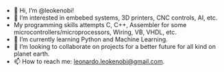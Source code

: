 - 👋 Hi, I’m @leokenobi!
- 👀 I’m interested in embebed systems, 3D printers, CNC controls,  AI, etc.
- My programming skills attempts C, C++, Assembler for some microcontrollers/microprocessors, Wiring, VB, VHDL, etc.  
- 🌱 I’m currently learning Python and Machine Learning.
- 💞️ I’m looking to collaborate on projects for a better future for all kind on planet earth.
- 📫 How to reach me: leonardo.leokenobi@gmail.com.

<!---
leokenobi/leokenobi is a ✨ special ✨ repository because its `README.md` (this file) appears on your GitHub profile.
You can click the Preview link to take a look at your changes.
--->

